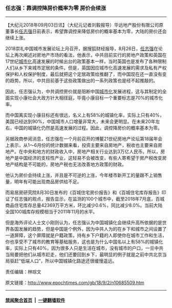 ### 任志强：靠调控降房价概率为零 房价会续涨
------------------------

<p>【大纪元2018年09月03日讯】（大纪元记者刘毅报导）华远地产股份有限公司原董事长<a href="http://www.epochtimes.com/gb/tag/%E4%BB%BB%E5%BF%97%E5%BC%BA.html">任志强</a>日前表示，希望靠调控来降低房价的概率基本为零，大陆的房价还会继续上涨。</p>
<p>2018崇礼中国城市发展论坛上月召开，据搜狐财经报导，8月26日，<a href="http://www.epochtimes.com/gb/tag/%E4%BB%BB%E5%BF%97%E5%BC%BA.html">任志强</a>在论坛上再次阐述对房地产市场的看法，他表示，中共目前实行的房地产政策和英国在17世纪<a href="http://www.epochtimes.com/gb/tag/%E5%9F%8E%E5%B8%82%E5%8C%96.html">城市化</a>高速发展的时候出台的政策基本一样，当时英国也是发布了各种限制人们从乡下来城市定居的条件。但是，英国因应城市化高速发展的需求及私有产权保护和人权保护制度，最后就把这个定居政策给推翻了，而中国现在还一直没有变的趋势。所以，中共目前基于这些政策做出的一系列政策也是经不起推敲的。</p>
<p>因此，任志强认为，中共调控房价就是阻断中国<a href="http://www.epochtimes.com/gb/tag/%E5%9F%8E%E5%B8%82%E5%8C%96.html">城市化</a>发展进程，这与其制定的全面实现小康社会大政方针大相径庭，毕竟小康目标一个重要标志是70%的城市化率。</p>
<p>而中国离实现小康目标还有很远，名义上有58%的城镇化率，实际上只有40%，美国已经达到90%，中国城市人口增量非常大，未来会更明显。在未来20年左右，中国的城镇化仍然是高速发展的过程。因此，调控降房价的概率基本为零。</p>
<p>另据政商参阅消息，任志强在一个月前召开的博鳌21世纪房地产论坛第18届年会上表示，从1～6月份的统计数据来看，投资主要来自房地产，税收也主要来自房地产。在中央和地方的财政收入中，房地产相关行业达到3万亿人民币。所以，房地产是中国经济的支柱性产业，这轻易不会被改变，有些人寄希望于房产税改变房地产结构是不可能的，房地产税也无法改善地方政策的财政。</p>
<p>他认为房价会持续上涨，并且是不可逆的上涨，今年楼市新开工的量跟不上销售量，明年有可能出现商品房供给不足。</p>
<p>而易居房研究院8月30日发布的《百城住宅房价报告》和《百城住宅库存报告》印证了任志强的观点，报告显示，在监测的100个城市中，截至2018年7月底，百城商品住宅库存总量42369万平方米，环比减少0.6%，同比减少8.0%。当前大陆全国100城库存规模相当于2011年11月的水平。</p>
<p>但是海外评论人士文小刚则认为，任志强认为中国城镇化会继续升高所依据的是世界各国发展的趋势，但是中国是个例外，因为中共人为的在乡下和城市之间设置了一道屏障，这个屏障就是户籍政策，持有乡下户籍的人即使你在城市工作和生活，你也享受不了城市的教育等基础服务，这也是为什么中国名以上有58%的城镇化率，实际上只有40%，因为很多人只是生活在城市，没有城市的户口，一旦中共当局要把他们从城市赶走，他们还要回到乡下，最明显的例子就是之前中共北京当局驱赶“低端人口”，所以中国城镇化路途还很缓慢遥远。</p>
<p>责任编辑：林琮文</p>

原文链接：http://www.epochtimes.com/gb/18/9/2/n10685509.htm


------------------------
#### [禁闻聚合首页](https://github.com/gfw-breaker/banned-news/blob/master/README.md) &nbsp;|&nbsp;  [一键翻墙软件](https://github.com/gfw-breaker/nogfw/blob/master/README.md)